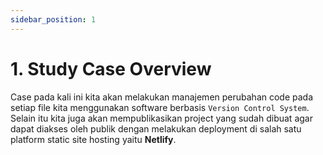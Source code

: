```yaml
---
sidebar_position: 1
---
```


# 1. Study Case Overview

Case pada kali ini kita akan melakukan manajemen perubahan code pada setiap file kita menggunakan software berbasis `Version Control System`.
Selain itu kita juga akan mempublikasikan project yang sudah dibuat agar dapat diakses oleh publik dengan melakukan deployment di salah satu platform static site hosting yaitu **Netlify**.
